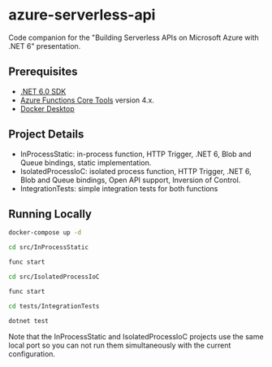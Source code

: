 # azure-serverless-api

Code companion for the "Building Serverless APIs on Microsoft Azure with .NET 6" presentation.

## Prerequisites

* [.NET 6.0 SDK](https://dotnet.microsoft.com/download/dotnet/6.0)
* [Azure Functions Core Tools](https://docs.microsoft.com/en-us/azure/azure-functions/functions-run-local#install-the-azure-functions-core-tools) version 4.x.
* [Docker Desktop](https://docs.docker.com/desktop/)

## Project Details

* InProcessStatic: in-process function, HTTP Trigger, .NET 6, Blob and Queue bindings, static implementation.
* IsolatedProcessIoC: isolated process function, HTTP Trigger, .NET 6, Blob and Queue bindings, Open API support, Inversion of Control.
* IntegrationTests: simple integration tests for both functions

## Running Locally

```bash
docker-compose up -d
```

```bash
cd src/InProcessStatic

func start
```

```bash
cd src/IsolatedProcessIoC

func start
```

```bash
cd tests/IntegrationTests

dotnet test
```

Note that the InProcessStatic and IsolatedProcessIoC projects use the same local port so you can not run them simultaneously with the current configuration. 
